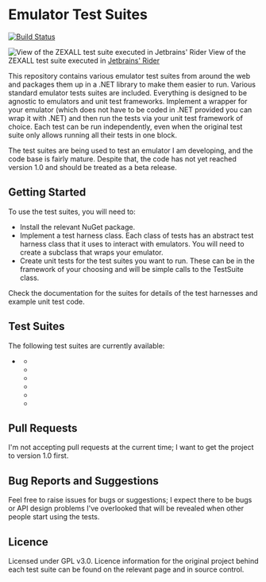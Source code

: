 # Emulator Test Suites

[![Build Status](https://github.com/MrKWatkins/EmulatorTestSuites/actions/workflows/build.yml/badge.svg)](https://github.com/MrKWatkins/EmulatorTestSuites/actions/workflows/build.yml)

<procedure id="zexall-in-rider">
  <img src="zexall-in-rider.png" alt="View of the ZEXALL test suite executed in Jetbrains' Rider" />
  View of the ZEXALL test suite executed in <a href="https://www.jetbrains.com/rider/">Jetbrains' Rider</a>
</procedure>

This repository contains various emulator test suites from around the web and packages them up in a .NET library to make them easier to run.
Various standard emulator tests suites are included. Everything is designed to be agnostic to emulators and unit test frameworks. Implement
a wrapper for your emulator (which does not have to be coded in .NET provided you can wrap it with .NET) and then run the tests via your unit
test framework of choice. Each test can be run independently, even when the original test suite only allows running all their tests in one block.

The test suites are being used to test an emulator I am developing, and the code base is fairly mature. Despite that, the code has not yet reached
version 1.0 and should be treated as a beta release.

## Getting Started

To use the test suites, you will need to:

* Install the relevant NuGet package.
* Implement a test harness class. Each class of tests has an abstract test harness class that it uses to interact with emulators. You will need to create a 
  subclass that wraps your emulator.
* Create unit tests for the test suites you want to run. These can be in the framework of your choosing and will be simple calls to the TestSuite class.

Check the documentation for the suites for details of the test harnesses and example unit test code.

## Test Suites

The following test suites are currently available:

* [](Z80.md)
  * [](DAA.md)
  * [](Fuse.md)
  * [](MarkWoodmass.md)
  * [](Raxoft.md)
  * [](SingleStep.md)
  * [](ZEXALL.md)

## Pull Requests

I'm not accepting pull requests at the current time; I want to get the project to version 1.0 first.

## Bug Reports and Suggestions

Feel free to raise issues for bugs or suggestions; I expect there to be bugs or API design problems I've overlooked that will be revealed when other people start using the tests.

## Licence

Licensed under GPL v3.0. Licence information for the original project behind each test suite can be found on the relevant page and in source control.